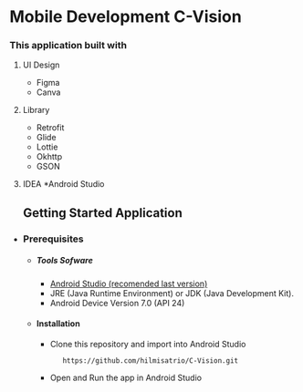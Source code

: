 # Mobile Development C-Vision

### This application built with

1. UI Design
   * Figma
   * Canva
2. Library
   * Retrofit
   * Glide
   * Lottie
   * Okhttp
   * GSON
3. IDEA
   *Android Studio



   ## Getting Started Application

  - ### Prerequisites

      - ##### Tools Sofware
        - [Android Studio (recomended last version)](https://developer.android.com/studio)
        - JRE (Java Runtime Environment) or JDK (Java Development Kit).
        - Android Device Version 7.0 (API 24)

      - #### Installation
        - Clone this repository and import into Android Studio    
            ```
               https://github.com/hilmisatrio/C-Vision.git
            ``` 
        - Open and Run the app in Android Studio
